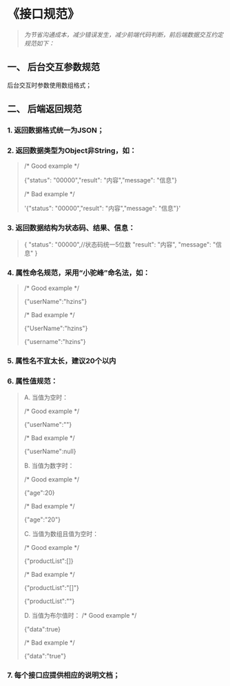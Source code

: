 # 《接口规范》 #
> *为节省沟通成本，减少错误发生，减少前端代码判断，前后端数据交互约定规范如下：*
## 一、	后台交互参数规范 ##
后台交互时参数使用数组格式；
## 二、	后端返回规范 ##
### 1.	返回数据格式统一为JSON； ###
### 2.	返回数据类型为Object非String，如： ###
> /* Good example */
> 
> {"status": "00000","result": "内容","message": "信息"}
> 
> /* Bad example */
> 
> '{"status": "00000","result": "内容","message": "信息"}'
> 
### 3.	返回数据结构为状态码、结果、信息： ###
> {
>     "status": "00000",//状态码统一5位数
>     "result": "内容",
>     "message": "信息"
> }
> 
### 4.	属性命名规范，采用“小驼峰”命名法，如：  ###
>
> /* Good example */
> 
> {"userName":"hzins"}
> 
> /* Bad example */
> 
> {"UserName":"hzins"}
> 
> {"username":"hzins"}
>
### 5.	属性名不宜太长，建议20个以内  ### 
### 6.	属性值规范： ###

> A.	当值为空时：
> 
> /* Good example */
> 
> {"userName":""}
> 
> /* Bad example */
> 
> {"userName":null} 
> 
> B.	当值为数字时：
> 
> /* Good example */
> 
> {"age":20}
> 
> /* Bad example */
> 
> {"age":"20"} 
> 
> C.	当值为数组且值为空时：
> 
> /* Good example */
> 
> {"productList":[]}
> 
> /* Bad example */
> 
> {"productList":"[]"}
> 
> {"productList":""} 
> 
> D.	当值为布尔值时：
> /* Good example */
> 
> {"data":true}
> 
> /* Bad example */
> 
> {"data":"true"} 

### 7.	每个接口应提供相应的说明文档； ###